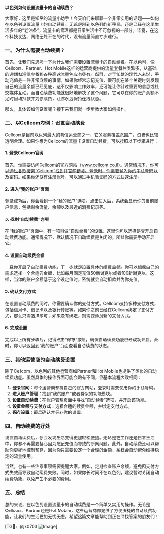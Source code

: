 **以色列如何设置流量卡的自动续费？**

大家好，这里是知乎的流量小助手！今天咱们来聊聊一个非常实用的话题——如何在以色列设置流量卡的自动续费。无论是刚到以色列的新移民，还是已经在这里生活多年的“老油条”，流量卡的管理都是日常生活中不可忽视的一部分。毕竟，在这个科技发达、网络无处不在的时代，没有流量简直寸步难行。

### 一、为什么需要自动续费？

首先，让我们先思考一下为什么我们需要设置流量卡的自动续费。在以色列，像Cellcom、Partner、Hot Mobile这样的运营商提供的流量套餐种类繁多，从基础的通话和短信套餐到各种高速流量包应有尽有。然而，对于忙碌的现代人来说，手动充值是一件非常麻烦的事情。如果你经常忘记充值，很可能在某个关键时刻发现自己的流量余额已经见底，这不仅影响工作效率，还可能让你错过重要的信息或社交媒体互动。而自动续费功能就很好地解决了这个问题，它可以在你的账户余额不足时自动扣款并为你续费，让你永远保持在线状态。

那么，具体该如何设置呢？接下来我们就一步步教大家如何操作。

### 二、以Cellcom为例：设置自动续费

Cellcom是目前以色列最大的电信运营商之一，它的服务覆盖范围广，资费也比较透明合理。如果你想为Cellcom的流量卡设置自动续费，可以按照以下步骤进行：

#### 1. 登录Cellcom官网
首先，你需要访问Cellcom的官方网站（www.cellcom.co.il）。通常情况下，你可以通过谷歌搜索“Cellcom”找到其官网链接。登录时，你需要输入你的手机号码以及密码。如果你还没有注册账号，可以通过手机验证码的方式快速注册。

#### 2. 进入“我的账户”页面
登录成功后，你会看到一个“我的账户”选项。点击进入后，系统会显示你的当前账户信息，包括剩余流量、余额以及最近的消费记录等。

#### 3. 找到“自动续费”选项
在“我的账户”页面中，有一项叫做“自动续费”的设置。这里你可以选择是否开启自动续费功能。通常情况下，默认情况下自动续费是关闭的，所以你需要手动开启它。

#### 4. 设置自动续费金额
一旦你开启了自动续费功能，下一步就是设置具体的续费金额。你可以根据自己的需求选择一个合适的金额，比如每月固定充值50新谢克尔或者100新谢克尔。这样，当你的账户余额低于这个设定值时，系统就会自动扣款并为你充值。

#### 5. 确认支付方式
在设置自动续费的同时，你需要确认你的支付方式。Cellcom支持多种支付方式，包括信用卡、借记卡以及银行转账等。如果你之前已经在Cellcom绑定了支付方式，那么只需选择即可；如果没有绑定，则需要添加新的支付方式。

#### 6. 完成设置
完成以上所有步骤后，记得点击“保存”按钮，确保自动续费功能已经成功开启。此时，你可以返回到“我的账户”页面查看自动续费的状态。

### 三、其他运营商的自动续费设置

除了Cellcom，以色列的其他运营商如Partner和Hot Mobile也提供了类似的自动续费功能。虽然具体的操作界面可能会略有不同，但基本流程大致相同：

1. **登录官网**：每个运营商都有自己的官方网站，登录时需要使用你的手机号码。
2. **进入账户管理**：找到“我的账户”或者类似的功能模块。
3. **设置自动续费**：在账户管理页面中寻找“自动续费”选项，并开启该功能。
4. **设置金额与支付方式**：选择合适的续费金额，并绑定支付方式。
5. **保存设置**：最后确认并保存你的设置。

### 四、自动续费的好处

设置自动续费后，你会发现生活变得更加轻松便捷。无论是在工作还是日常生活中，你都不再需要担心因为忘记充值而导致的断网问题。此外，自动续费还可以帮助你更好地控制预算，因为你只需要设定一个合理的金额，系统会自动帮你维持稳定的流量使用。

当然，也有一些注意事项需要提醒大家。例如，定期检查账户余额，避免因支付方式失效而导致自动续费失败。同时，如果你长时间不在以色列，建议暂时关闭自动续费功能，以免产生不必要的费用。

### 五、总结

总的来说，在以色列设置流量卡的自动续费是一个简单又实用的操作。无论是Cellcom、Partner还是Hot Mobile，这些运营商都提供了方便快捷的自动续费功能，让我们的生活更加无忧无虑。希望这篇文章能帮助到正在寻找答案的朋友们！

[TG💪+ @jx0703 ![Image](https://github.com/user-attachments/assets/dbca1d08-cadb-493c-b0ec-ad6f7a83f270)]